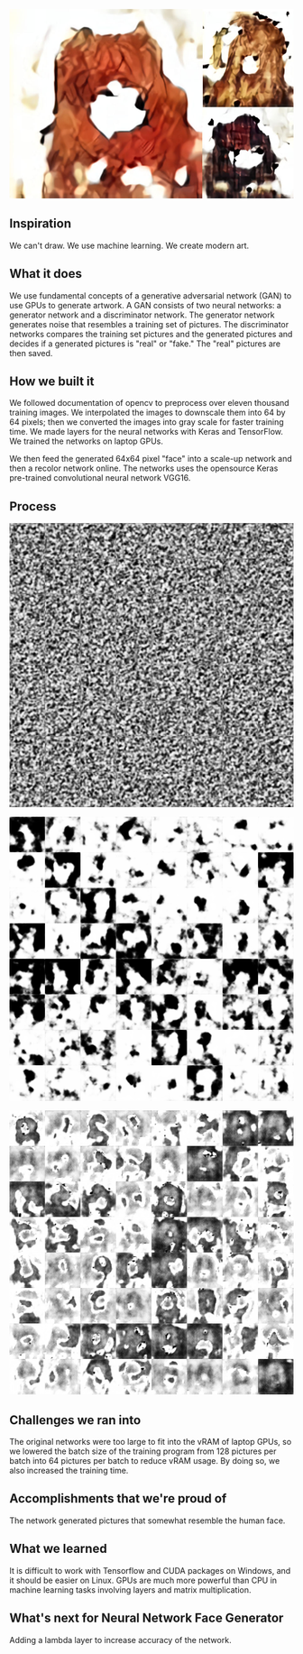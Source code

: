 ![Image of Faces](https://raw.githubusercontent.com/shadowninjazx/Neural-Network-Face-Generator/master/thumbnail.jpg)

## Inspiration
We can't draw. We use machine learning. We create modern art. 

## What it does
We use fundamental concepts of a generative adversarial network (GAN) to use GPUs to generate artwork. A GAN consists of two neural networks: a generator network and a discriminator network. The generator network generates noise that resembles a training set of pictures. The discriminator networks compares the training set pictures and the generated pictures and decides if a generated pictures is "real" or "fake." The "real" pictures are then saved. 

## How we built it
We followed documentation of opencv to preprocess over eleven thousand training images. We interpolated the images to downscale them into 64 by 64 pixels; then we converted the images into gray scale for faster training time. We made layers for the neural networks with Keras and TensorFlow. We trained the networks on laptop GPUs. 

We then feed the generated 64x64 pixel "face" into a scale-up network and then a recolor network online. The networks uses the opensource Keras pre-trained convolutional neural network VGG16. 

## Process
![Image of First Batch](https://raw.githubusercontent.com/shadowninjazx/Neural-Network-Face-Generator/master/image_2_150.png)

![Image of Other Batch](https://raw.githubusercontent.com/shadowninjazx/Neural-Network-Face-Generator/master/image_6_100.png)

![Image of Late Batch](https://raw.githubusercontent.com/shadowninjazx/Neural-Network-Face-Generator/master/image_81_100.png)

## Challenges we ran into
The original networks were too large to fit into the vRAM of laptop GPUs, so we lowered the batch size of the training program from 128 pictures per batch into 64 pictures per batch to reduce vRAM usage. By doing so, we also increased the training time. 

## Accomplishments that we're proud of
The network generated pictures that somewhat resemble the human face. 

## What we learned
It is difficult to work with Tensorflow and CUDA packages on Windows, and it should be easier on Linux. 
GPUs are much more powerful than CPU in machine learning tasks involving layers and matrix multiplication. 

## What's next for Neural Network Face Generator
Adding a lambda layer to increase accuracy of the network. 



